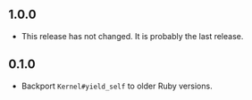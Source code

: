 ## 1.0.0

* This release has not changed. It is probably the last release.

## 0.1.0

* Backport `Kernel#yield_self` to older Ruby versions.
